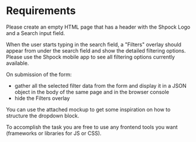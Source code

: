 # Requirements

Please create an empty HTML page that has a header with the Shpock Logo and a Search input field.

When the user starts typing in the search field, a "Filters" overlay should appear from under the search field and 
show the detailed filtering options. Please use the Shpock mobile app to see all filtering options currently available.

On submission of the form:
- gather all the selected filter data from the form and display it in a JSON object in the body of the same page and 
  in the browser console
- hide the Filters overlay

You can use the attached mockup to get some inspiration on how to structure the dropdown block.

To accomplish the task you are free to use any frontend tools you want (frameworks or libraries for JS or CSS).